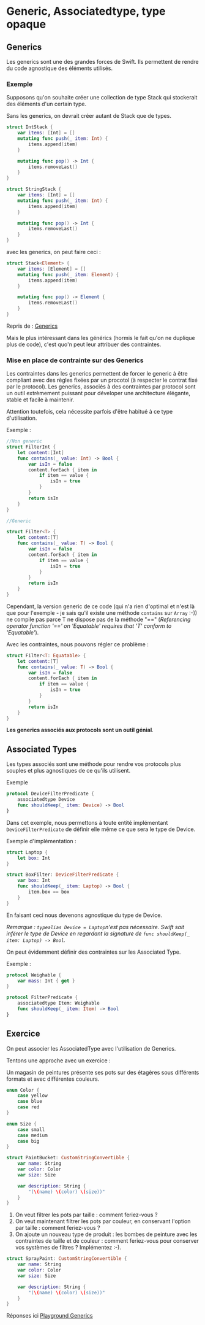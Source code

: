 # Generic, Associatedtype, type opaque

## Generics

Les generics sont une des grandes forces de Swift. Ils permettent de rendre du code agnostique des éléments utilisés.

### Exemple

Supposons qu'on souhaite créer une collection de type Stack qui stockerait des éléments d'un certain type.

Sans les generics, on devrait créer autant de Stack que de types.

```swift
struct IntStack {
    var items: [Int] = []
    mutating func push(_ item: Int) {
        items.append(item)
    }

    mutating func pop() -> Int {
        items.removeLast()
    }
}

struct StringStack {
    var items: [Int] = []
    mutating func push(_ item: Int) {
        items.append(item)
    }

    mutating func pop() -> Int {
        items.removeLast()
    }
}
```

avec les generics, on peut faire ceci :

```swift
struct Stack<Element> {
    var items: [Element] = []
    mutating func push(_ item: Element) {
        items.append(item)
    }

    mutating func pop() -> Element {
        items.removeLast()
    }
}
```

Repris de : [Generics](https://docs.swift.org/swift-book/documentation/the-swift-programming-language/generics)

Mais le plus intéressant dans les générics (hormis le fait qu'on ne duplique plus de code), c'est quo'n peut leur attribuer des contraintes.

### Mise en place de contrainte sur des Generics

Les contraintes dans les generics permettent de forcer le generic à être compliant avec des règles fixées par un procotol (à respecter le contrat fixé par le protocol). Les generics, associés à des contraintes par protocol sont un outil extrèmement puissant pour déveloper une architecture élégante, stable et facile à maintenir.

Attention toutefois, cela nécessite parfois d'être habitué à ce type d'utilisation.

Exemple :

```swift
//Non generic
struct FilterInt {
    let content:[Int]
    func contains(_ value: Int) -> Bool {
        var isIn = false
        content.forEach { item in
            if item == value {
                isIn = true
            }
        }
        return isIn
    }
}

//Generic

struct Filter<T> {
    let content:[T]
    func contains(_ value: T) -> Bool {
        var isIn = false
        content.forEach { item in
            if item == value {
                isIn = true
            }
        }
        return isIn
    }
}
```

Cependant, la version generic de ce code (qui n'a rien d'optimal et n'est là que pour l'exemple - je sais qu'il existe une méthode `contains` sur `Array` :-)) ne compile pas parce T ne dispose pas de la méthode "==" (*Referencing operator function '==' on 'Equatable' requires that 'T' conform to 'Equatable'*).

Avec les contraintes, nous pouvons régler ce problème :

```swift
struct Filter<T: Equatable> {
    let content:[T]
    func contains(_ value: T) -> Bool {
        var isIn = false
        content.forEach { item in
            if item == value {
                isIn = true
            }
        }
        return isIn
    }
}
```

**Les generics associés aux protocols sont un outil génial**.

## Associated Types

Les types associés sont une méthode pour rendre vos protocols plus souples et plus agnostiques de ce qu'ils utilisent.

Exemple

```swift
protocol DeviceFilterPredicate {
    associatedtype Device
    func shouldKeep(_ item: Device) -> Bool
}
```

Dans cet exemple, nous permettons à toute entité implémentant `DeviceFilterPredicate` de définir elle même ce que sera le type de Device.

Exemple d'implémentation :

```swift
struct Laptop {
    let box: Int
}

struct BoxFilter: DeviceFilterPredicate {
    var box: Int
    func shouldKeep(_ item: Laptop) -> Bool {
        item.box == box
    }
}
```

En faisant ceci nous devenons agnostique du type de Device.

*Remarque : `typealias Device = Laptop`n'est pas nécessaire. Swift sait inférer le type de Device en regardant la signature de `func shouldKeep(_ item: Laptop) -> Bool`.*

On peut évidemment définir des contraintes sur les Associated Type.

Exemple :

```swift
protocol Weighable {
    var mass: Int { get }
}

protocol FilterPredicate {
    associatedtype Item: Weighable
    func shouldKeep(_ item: Item) -> Bool
}
```

## Exercice

On peut associer les AssociatedType avec l'utilisation de Generics.

Tentons une approche avec un exercice :

Un magasin de peintures présente ses pots sur des étagères sous différents formats et avec différentes couleurs.

```swift
enum Color {
    case yellow
    case blue
    case red
}

enum Size {
    case small
    case medium
    case big
}

struct PaintBucket: CustomStringConvertible {
    var name: String
    var color: Color
    var size: Size

    var description: String {
        "(\(name) \(color) \(size))"
    }
}
```

1. On veut filtrer les pots par taille : comment feriez-vous ?
1. On veut maintenant filtrer les pots par couleur, en conservant l'option par taille : comment feriez-vous ?
1. On ajoute un nouveau type de produit : les bombes de peinture avec les contraintes de taille et de couleur : comment feriez-vous pour conserver vos systèmes de filtres ? Implémentez :-).

```swift
struct SprayPaint: CustomStringConvertible {
    var name: String
    var color: Color
    var size: Size

    var description: String {
        "(\(name) \(color) \(size))"
    }
}
```

Réponses ici [Playground Generics](playgrounds/generics.playground)




